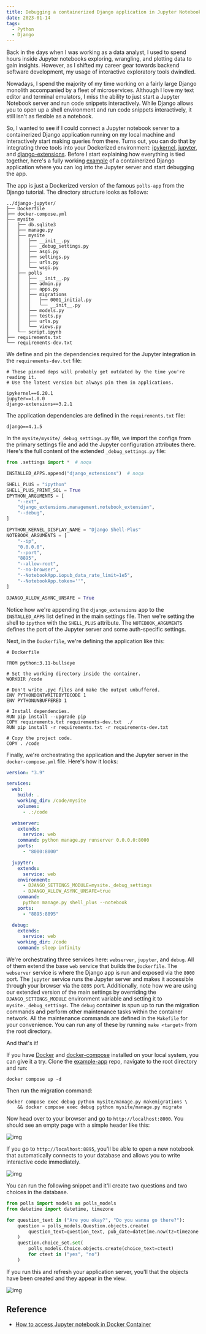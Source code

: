 ```yaml
---
title: Debugging a containerized Django application in Jupyter Notebook
date: 2023-01-14
tags:
  - Python
  - Django
---
```


Back in the days when I was working as a data analyst, I used to spend hours inside
Jupyter notebooks exploring, wrangling, and plotting data to gain insights. However, as
I shifted my career gear towards backend software development, my usage of interactive
exploratory tools dwindled.

Nowadays, I spend the majority of my time working on a fairly large Django monolith
accompanied by a fleet of microservices. Although I love my text editor and terminal
emulators, I miss the ability to just start a Jupyter Notebook server and run code
snippets interactively. While Django allows you to open up a shell environment and run
code snippets interactively, it still isn't as flexible as a notebook.

So, I wanted to see if I could connect a Jupyter notebook server to a containerized
Django application running on my local machine and interactively start making queries
from there. Turns out, you can do that by integrating three tools into your Dockerized
environment: [ipykernel][ipykernel], [jupyter][jupyter], and
[django-extensions][django-extensions]. Before I start explaining how everything is tied
together, here's a fully working [example][example-app] of a containerized Django
application where you can log into the Jupyter server and start debugging the app.

The app is just a Dockerized version of the famous `polls-app` from the Django tutorial.
The directory structure looks as follows:

```
../django-jupyter/
├── Dockerfile
├── docker-compose.yml
├── mysite
│   ├── db.sqlite3
│   ├── manage.py
│   ├── mysite
│   │   ├── __init__.py
│   │   ├── _debug_settings.py
│   │   ├── asgi.py
│   │   ├── settings.py
│   │   ├── urls.py
│   │   └── wsgi.py
│   ├── polls
│   │   ├── __init__.py
│   │   ├── admin.py
│   │   ├── apps.py
│   │   ├── migrations
│   │   │   ├── 0001_initial.py
│   │   │   └── __init__.py
│   │   ├── models.py
│   │   ├── tests.py
│   │   ├── urls.py
│   │   └── views.py
│   └── script.ipynb
├── requirements.txt
└── requirements-dev.txt
```

We define and pin the dependencies required for the Jupyter integration in the
`requirements-dev.txt` file:

```
# These pinned deps will probably get outdated by the time you're reading it.
# Use the latest version but always pin them in applications.

ipykernel==6.20.1
jupyter==1.0.0
django-extensions==3.2.1
```

The application dependencies are defined in the `requirements.txt` file:

```
django==4.1.5
```

In the `mysite/mysite/_debug_settings.py` file, we import the configs from the primary
settings file and add the Jupyter configuration attributes there. Here's the full
content of the extended `_debug_settings.py` file:

```python
from .settings import *  # noqa

INSTALLED_APPS.append("django_extensions")  # noqa

SHELL_PLUS = "ipython"
SHELL_PLUS_PRINT_SQL = True
IPYTHON_ARGUMENTS = [
    "--ext",
    "django_extensions.management.notebook_extension",
    "--debug",
]

IPYTHON_KERNEL_DISPLAY_NAME = "Django Shell-Plus"
NOTEBOOK_ARGUMENTS = [
    "--ip",
    "0.0.0.0",
    "--port",
    "8895",
    "--allow-root",
    "--no-browser",
    "--NotebookApp.iopub_data_rate_limit=1e5",
    "--NotebookApp.token=''",
]

DJANGO_ALLOW_ASYNC_UNSAFE = True
```

Notice how we're appending the `django_extensions` app to the `INSTALLED_APPS` list
defined in the main settings file. Then we're setting the shell to `ipython` with the
`SHELL_PLUS` attribute. The `NOTEBOOK_ARGUMENTS` defines the port of the Jupyter server
and some auth-specific settings.

Next, in the `Dockerfile`, we're defining the application like this:

```
# Dockerfile

FROM python:3.11-bullseye

# Set the working directory inside the container.
WORKDIR /code

# Don't write .pyc files and make the output unbuffered.
ENV PYTHONDONTWRITEBYTECODE 1
ENV PYTHONUNBUFFERED 1

# Install dependencies.
RUN pip install --upgrade pip
COPY requirements.txt requirements-dev.txt  ./
RUN pip install -r requirements.txt -r requirements-dev.txt

# Copy the project code.
COPY . /code
```

Finally, we're orchestrating the application and the Jupyter server in the
`docker-compose.yml` file. Here's how it looks:

```yml
version: "3.9"

services:
  web:
    build: .
    working_dir: /code/mysite
    volumes:
      - .:/code

  webserver:
    extends:
      service: web
    command: python manage.py runserver 0.0.0.0:8000
    ports:
      - "8000:8000"

  jupyter:
    extends:
      service: web
    environment:
      - DJANGO_SETTINGS_MODULE=mysite._debug_settings
      - DJANGO_ALLOW_ASYNC_UNSAFE=true
    command:
      python manage.py shell_plus --notebook
    ports:
      - "8895:8895"

  debug:
    extends:
      service: web
    working_dir: /code
    command: sleep infinity
```

We're orchestrating three services here: `webserver`, `jupyter`, and `debug`. All of
them extend the base `web` service that builds the `Dockerfile`. The `webserver` service
is where the Django app is run and exposed via the `8000` port. The `jupyter` service
runs the Jupyter server and makes it accessible through your browser via the `8895`
port. Additionally, note how we are using our extended version of the main settings by
overriding the `DJANGO_SETTINGS_MODULE` environment variable and setting it to
`mysite._debug_settings`. The `debug` container is spun up to run the migration commands
and perform other maintenance tasks within the container network. All the maintenance
commands are defined in the `Makefile` for your convenience. You can run any of these by
running `make <target>` from the root directory.

And that's it!

If you have [Docker][docker] and [docker-compose][docker-compose] installed on your
local system, you can give it a try. Clone the [example-app] repo, navigate to the root
directory and run:

```
docker compose up -d
```

Then run the migration command:

```
docker compose exec debug python mysite/manage.py makemigrations \
    && docker compose exec debug python mysite/manage.py migrate
```

Now head over to your browser and go to `http://localhost:8000`. You should see an empty
page with a simple header like this:

![img][app-a]

If you go to `http://localhost:8895`, you'll be able to open a new notebook that
automatically connects to your database and allows you to write interactive code
immediately.

![img][jupyter-a]

You can run the following snippet and it'll create two questions and two choices in the
database.

```python
from polls import models as polls_models
from datetime import datetime, timezone

for question_text in ("Are you okay?", "Do you wanna go there?"):
    question = polls_models.Question.objects.create(
        question_text=question_text, pub_date=datetime.now(tz=timezone.utc)
    )
    question.choice_set.set(
        polls_models.Choice.objects.create(choice_text=ctext)
        for ctext in ("yes", "no")
    )
```

If you run this and refresh your application server, you'll that the objects have been
created and they appear in the view:

![img][jupyter-b]

## Reference

* [How to access Jupyter notebook in Docker Container][stackoverflow]

[ipykernel]: https://ipython.readthedocs.io/en/stable/install/kernel_install.html
[jupyter]: https://jupyter.org/
[django-extensions]: https://django-extensions.readthedocs.io/en/latest/
[example-app]: https://github.com/rednafi/django-jupyter
[docker]: https://www.docker.com/
[docker-compose]: https://docs.docker.com/compose/
[app-a]: https://user-images.githubusercontent.com/30027932/212461413-8c12d7a0-8023-47ff-8820-2b398e69631c.png
[jupyter-a]: https://user-images.githubusercontent.com/30027932/212461652-9d4c23b7-a8c9-47b4-9d56-884b11306324.png
[jupyter-b]: https://user-images.githubusercontent.com/30027932/212461809-ef67edbb-71cd-4d23-a2af-0a6c7039a78c.png
[stackoverflow]: https://stackoverflow.com/questions/62193187/django-shell-plus-how-to-access-jupyter-notebook-in-docker-container
